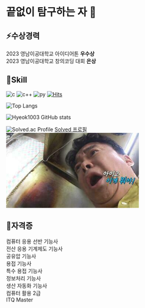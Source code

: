 # 끝없이 탐구하는 자 👋

## ⚡수상경력
2023 영남이공대학교 아이디어톤 **우수상**  
2023 영남이공대학교 창의코딩 대회 **은상**  


## 🤔Skill
![c](https://img.shields.io/badge/C-00599C?style=for-the-badge&logo=c&logoColor=white)
![c++](https://img.shields.io/badge/C%2B%2B-00599C?style=for-the-badge&logo=c%2B%2B&logoColor=white)
![py](https://img.shields.io/badge/Python-14354C?style=for-the-badge&logo=python&logoColor=white)
[![Hits](https://hits.seeyoufarm.com/api/count/incr/badge.svg?url=https%3A%2F%2Fgithub.com%2FHyeok1003&count_bg=%2379C83D&title_bg=%23555555&icon=&icon_color=%23E7E7E7&title=hits&edge_flat=false)](https://hits.seeyoufarm.com)
<!--
**Hyeok1003/Hyeok1003** is a ✨ _special_ ✨ repository because its `README.md` (this file) appears on your GitHub profile.

Here are some ideas to get you started:

- 🔭 I’m currently working on ...
- 🌱 I’m currently learning ...
- 👯 I’m looking to collaborate on ...
- 🤔 I’m looking for help with ...
- 💬 Ask me about ...
- 📫 How to reach me: ...
- 😄 Pronouns: ...
- ⚡ Fun fact: ...
-->


![Top Langs](https://github-readme-stats.vercel.app/api/top-langs/?username=Hyeok1003&layout=compact&theme=dark)

![Hyeok1003 GitHub stats](https://github-readme-stats.vercel.app/api?username=Hyeok1003&theme=dark)



![Solved.ac Profile](http://mazassumnida.wtf/api/generate_badge?boj=jmh67686)
[Solved 프로필](https://solved.ac/profile/jmh67686) ![이미지](./백종원이게뭐야.jpg)


## 🔭자격증
컴퓨터 응용 선반 기능사  
전산 응용 기계제도 기능사  
공유압 기능사  
용접 기능사  
특수 용접 기능사  
정보처리 기능사  
생산 자동화 기능사  
컴퓨터 활용 2급  
ITQ Master  
